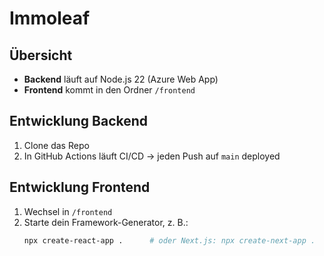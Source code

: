 # Immoleaf

## Übersicht  
- **Backend** läuft auf Node.js 22 (Azure Web App)  
- **Frontend** kommt in den Ordner `/frontend`

## Entwicklung Backend  
1. Clone das Repo  
2. In GitHub Actions läuft CI/CD → jeden Push auf `main` deployed

## Entwicklung Frontend  
1. Wechsel in `/frontend`  
2. Starte dein Framework-Generator, z. B.:  
   ```bash
   npx create-react-app .      # oder Next.js: npx create-next-app .
